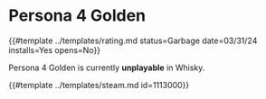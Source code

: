 # Persona 4 Golden

{{#template ../templates/rating.md status=Garbage date=03/31/24 installs=Yes opens=No}}

Persona 4 Golden is currently **unplayable** in Whisky.

<!--
## Setup

- Install as normal
- Open `winetricks`
- Go to `DLLs` tab
- Run `wmp10`

Either wmp10 does not currently work with Whisky or there is something in Wineskin that makes p4g work. either way, runs on wineskin, but not whisky
Also, there appears to be a bug where the game will crash when entering the first dungeon, if you get it to run.
I haven't had the time to test this yet but i will soon

-hahayup
-->

{{#template ../templates/steam.md id=1113000}}